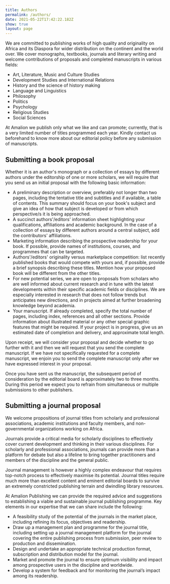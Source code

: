 ```yaml
---
title: Authors
permalink: /authors/
date: 2021-05-22T17:42:22.182Z
show: true
layout: page
---
```

We are committed to publishing works of high quality and originality on Africa and its Diaspora for wider distribution on the continent and the world over. We cover monographs, textbooks, journals and literary writing and welcome contributions of proposals and completed manuscripts in various fields:

- Art, Literature, Music and Culture Studies
- Development Studies and International Relations
- History and the science of history making
- Language and Linguistics
- Philosophy
- Politics
- Psychology
- Religious Studies
- Social Sciences

At Amalion we publish only what we like and can promote; currently, that is a very limited number of titles programmed each year. Kindly contact us beforehand to know more about our editorial policy before any submission of manuscripts.

## Submitting a book proposal

Whether it is an author's monograph or a collection of essays by different authors under the editorship of one or more scholars, we will require that you send us an initial proposal with the following basic information:

- A preliminary description or overview, preferably not longer than two pages, including the tentative title and subtitles and if available, a table of contents. This summary should focus on your book's subject and give an idea of how that subject is developed or from which perspective/s it is being approached.
- A succinct authors'/editors' information sheet highlighting your qualifications, affiliations and academic background. In the case of a collection of essays by different authors around a central subject, add the contributors' affiliations.
- Marketing information describing the prospective readership for your book. If possible, provide names of institutions, courses, and programmes that can be targeted.
- Authors'/editors' originality versus marketplace competition: list recently published books that would compete with yours and, if possible, provide a brief synopsis describing these titles. Mention how your proposed book will be different from the other titles.
- For new potential series, we are open to proposals from scholars who are well informed about current research and in tune with the latest developments within their specific academic fields or disciplines. We are especially interested in research that does not follow trends but anticipates new directions, and in projects aimed at further broadening knowledge beyond academia.
- Your manuscript. If already completed, specify the total number of pages, including index, references and all other sections. Provide information about illustrated material or any other special graphic features that might be required. If your project is in progress, give us an estimated date of completion and delivery, and approximate total length.

Upon receipt, we will consider your proposal and decide whether to go further with it and then we will request that you send the complete manuscript. If we have not specifically requested for a complete manuscript, we enjoin you to send the complete manuscript only after we have expressed interest in your proposal.

Once you have sent us the manuscript, the subsequent period of consideration by the editorial board is approximately two to three months. During this period we expect you to refrain from simultaneous or multiple submissions to other publishers.

## Submitting a journal proposal

We welcome propositions of journal titles from scholarly and professional associations, academic institutions and faculty members, and non-governmental organizations working on Africa.

Journals provide a critical media for scholarly disciplines to effectively cover current development and thinking in their various disciplines. For scholarly and professional associations, journals can provide more than a platform for debate but also a lifeline to bring together practitioners and members of the discipline and the general public.

Journal management is however a highly complex endeavour that requires top-notch process to effectively maximise its potential. Journal titles require much more than excellent content and eminent editorial boards to survive an extremely constricted publishing terrain and dwindling library resources.

At Amalion Publishing we can provide the required advice and suggestions to establishing a viable and sustainable journal publishing programme. Key elements in our expertise that we can share include the following:

- A feasibility study of the potential of the journals in the market place, including refining its focus, objectives and readership.
- Draw up a management plan and programme for the journal title, including setting up a journal management platform for the journal covering the entire publishing process from submission, peer review to production and dissemination.
- Design and undertake an appropriate technical production format, subscription and distribution model for the journal.
- Market and promote the journal to ensure optimum visibility and impact among prospective users in the discipline and worldwide.
- Develop a system for feedback and for monitoring the journal’s impact among its readership.
